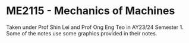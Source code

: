 # ME2115 - Mechanics of Machines
Taken under Prof Shin Lei and Prof Ong Eng Teo in AY23/24 Semester 1. Some of the notes use some graphics provided in their notes.